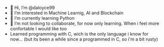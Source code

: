 - 👋 Hi, I’m @daloyce99
- 👀 I’m interested in Machine Learnig, AI and Blockchain
- 🌱 I’m currently learning Python
- 💞️ I’m not looking to collaborate, for now only learning. When i feel more confortable I would like too
- Learned programming with C, wich is the only language i know for now... (but its been a while since a programmed in C, so i'm a bit rusty)

<!---
daloyce99/daloyce99 is a ✨ special ✨ repository because its `README.md` (this file) appears on your GitHub profile.
You can click the Preview link to take a look at your changes.
--->
